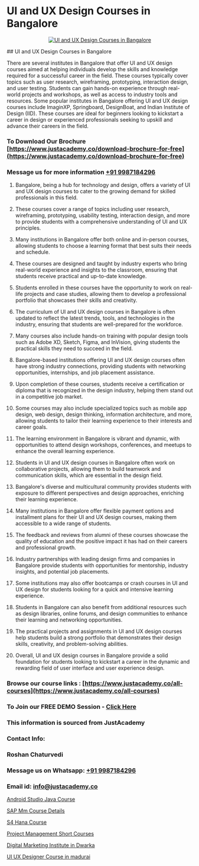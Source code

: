 # UI and UX Design Courses in Bangalore

<p align="center">
  <a href="https://justacademy.co/all-courses">
    <img src="https://i.ibb.co/P5KtSQ2/ui-ux.png" alt="UI and UX Design Courses in Bangalore">
  </a>
</p>
## UI and UX Design Courses in Bangalore

There are several institutes in Bangalore that offer UI and UX design courses aimed at helping individuals develop the skills and knowledge required for a successful career in the field. These courses typically cover topics such as user research, wireframing, prototyping, interaction design, and user testing. Students can gain hands-on experience through real-world projects and workshops, as well as access to industry tools and resources. Some popular institutes in Bangalore offering UI and UX design courses include ImaginXP, Springboard, DesignBoat, and Indian Institute of Design (IID). These courses are ideal for beginners looking to kickstart a career in design or experienced professionals seeking to upskill and advance their careers in the field.
### To Download Our Brochure [https://www.justacademy.co/download-brochure-for-free](https://www.justacademy.co/download-brochure-for-free)
### Message us for more information [+91 9987184296](https://api.whatsapp.com/send?phone=919987184296)
1) Bangalore, being a hub for technology and design, offers a variety of UI and UX design courses to cater to the growing demand for skilled professionals in this field.

2) These courses cover a range of topics including user research, wireframing, prototyping, usability testing, interaction design, and more to provide students with a comprehensive understanding of UI and UX principles.

3) Many institutions in Bangalore offer both online and in-person courses, allowing students to choose a learning format that best suits their needs and schedule.

4) These courses are designed and taught by industry experts who bring real-world experience and insights to the classroom, ensuring that students receive practical and up-to-date knowledge.

5) Students enrolled in these courses have the opportunity to work on real-life projects and case studies, allowing them to develop a professional portfolio that showcases their skills and creativity.

6) The curriculum of UI and UX design courses in Bangalore is often updated to reflect the latest trends, tools, and technologies in the industry, ensuring that students are well-prepared for the workforce.

7) Many courses also include hands-on training with popular design tools such as Adobe XD, Sketch, Figma, and InVision, giving students the practical skills they need to succeed in the field.

8) Bangalore-based institutions offering UI and UX design courses often have strong industry connections, providing students with networking opportunities, internships, and job placement assistance.

9) Upon completion of these courses, students receive a certification or diploma that is recognized in the design industry, helping them stand out in a competitive job market.

10) Some courses may also include specialized topics such as mobile app design, web design, design thinking, information architecture, and more, allowing students to tailor their learning experience to their interests and career goals.

11) The learning environment in Bangalore is vibrant and dynamic, with opportunities to attend design workshops, conferences, and meetups to enhance the overall learning experience.

12) Students in UI and UX design courses in Bangalore often work on collaborative projects, allowing them to build teamwork and communication skills, which are essential in the design field.

13) Bangalore's diverse and multicultural community provides students with exposure to different perspectives and design approaches, enriching their learning experience.

14) Many institutions in Bangalore offer flexible payment options and installment plans for their UI and UX design courses, making them accessible to a wide range of students.

15) The feedback and reviews from alumni of these courses showcase the quality of education and the positive impact it has had on their careers and professional growth.

16) Industry partnerships with leading design firms and companies in Bangalore provide students with opportunities for mentorship, industry insights, and potential job placements.

17) Some institutions may also offer bootcamps or crash courses in UI and UX design for students looking for a quick and intensive learning experience.

18) Students in Bangalore can also benefit from additional resources such as design libraries, online forums, and design communities to enhance their learning and networking opportunities.

19) The practical projects and assignments in UI and UX design courses help students build a strong portfolio that demonstrates their design skills, creativity, and problem-solving abilities.

20) Overall, UI and UX design courses in Bangalore provide a solid foundation for students looking to kickstart a career in the dynamic and rewarding field of user interface and user experience design.

### Browse our course links : [https://www.justacademy.co/all-courses](https://www.justacademy.co/all-courses) 
### To Join our FREE DEMO Session - [Click Here](https://www.justacademy.co/register-for-course-demo)


### This information is sourced from JustAcademy
### Contact Info:
### Roshan Chaturvedi
### Message us on Whatsapp: [+91 9987184296](https://api.whatsapp.com/send?phone=919987184296)
### Email id: [info@justacademy.co](mailto:info@justacademy.co)
                
[Android Studio Java Course](https://www.linkedin.com/pulse/android-studio-java-course-software-training-sunnyvale-hrjaf/)

[SAP Mm Course Details](https://www.linkedin.com/pulse/sap-mm-course-details-justacademy-beangaluru-xbbvf/)

[S4 Hana Course](https://medium.com/@kamblerajas684/s4-hana-course-e2df5378d736)

[Project Management Short Courses](https://medium.com/@AkashSingh2052/project-management-short-courses-682895dac196)

[Digital Marketing Institute in Dwarka](https://justacademyin.github.io/justacademy/digital-marketing-institute-in-dwarka)

[UI UX Designer Course in madurai](https://justacademyin.github.io/justacademy/ui-ux-designer-course-in-madurai)

